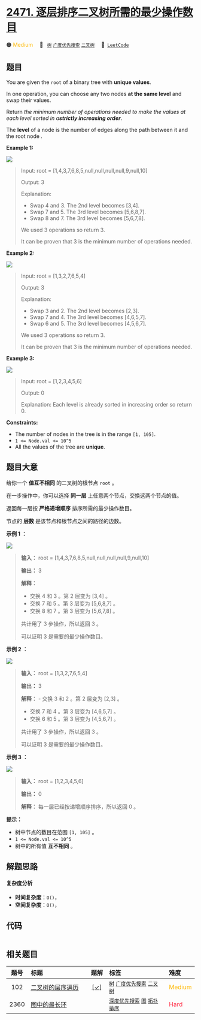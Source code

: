 # [2471. 逐层排序二叉树所需的最少操作数目](https://leetcode.com/problems/minimum-number-of-operations-to-sort-a-binary-tree-by-level)

🟠 <font color=#ffb800>Medium</font>&emsp; 🔖&ensp; [`树`](/leetcode/outline/tag/tree.md) [`广度优先搜索`](/leetcode/outline/tag/breadth-first-search.md) [`二叉树`](/leetcode/outline/tag/binary-tree.md)&emsp; 🔗&ensp;[`LeetCode`](https://leetcode.com/problems/minimum-number-of-operations-to-sort-a-binary-tree-by-level)


## 题目

You are given the `root` of a binary tree with **unique values**.

In one operation, you can choose any two nodes **at the same level** and swap
their values.

Return _the minimum number of operations needed to make the values at each
level sorted in a**strictly increasing order**_.

The **level** of a node is the number of edges along the path between it and
the root node _._



**Example 1:**

![](https://assets.leetcode.com/uploads/2022/09/18/image-20220918174006-2.png)

> Input: root = [1,4,3,7,6,8,5,null,null,null,null,9,null,10]
> 
> Output: 3
> 
> Explanation:
> - Swap 4 and 3. The 2nd level becomes [3,4].
> - Swap 7 and 5. The 3rd level becomes [5,6,8,7].
> - Swap 8 and 7. The 3rd level becomes [5,6,7,8].
> 
> We used 3 operations so return 3.
> 
> It can be proven that 3 is the minimum number of operations needed.

**Example 2:**

![](https://assets.leetcode.com/uploads/2022/09/18/image-20220918174026-3.png)

> Input: root = [1,3,2,7,6,5,4]
> 
> Output: 3
> 
> Explanation:
> - Swap 3 and 2. The 2nd level becomes [2,3].
> - Swap 7 and 4. The 3rd level becomes [4,6,5,7].
> - Swap 6 and 5. The 3rd level becomes [4,5,6,7].
> 
> We used 3 operations so return 3.
> 
> It can be proven that 3 is the minimum number of operations needed.

**Example 3:**

![](https://assets.leetcode.com/uploads/2022/09/18/image-20220918174052-4.png)

> Input: root = [1,2,3,4,5,6]
> 
> Output: 0
> 
> Explanation: Each level is already sorted in increasing order so return 0.

**Constraints:**

  * The number of nodes in the tree is in the range `[1, 105]`.
  * `1 <= Node.val <= 10^5`
  * All the values of the tree are **unique**.


## 题目大意

给你一个 **值互不相同** 的二叉树的根节点 `root` 。

在一步操作中，你可以选择 **同一层** 上任意两个节点，交换这两个节点的值。

返回每一层按 **严格递增顺序** 排序所需的最少操作数目。

节点的 **层数** 是该节点和根节点之间的路径的边数。



**示例 1 ：**

![](https://assets.leetcode.com/uploads/2022/09/18/image-20220918174006-2.png)

> 
> 
> 
> 
> 
> **输入：** root = [1,4,3,7,6,8,5,null,null,null,null,9,null,10]
> 
> **输出：** 3
> 
> **解释：**
> - 交换 4 和 3 。第 2 层变为 [3,4] 。
> - 交换 7 和 5 。第 3 层变为 [5,6,8,7] 。
> - 交换 8 和 7 。第 3 层变为 [5,6,7,8] 。
> 
> 共计用了 3 步操作，所以返回 3 。
> 
> 可以证明 3 是需要的最少操作数目。
> 
> 

**示例 2 ：**

![](https://assets.leetcode.com/uploads/2022/09/18/image-20220918174026-3.png)

> 
> 
> 
> 
> 
> **输入：** root = [1,3,2,7,6,5,4]
> 
> **输出：** 3
> 
> **解释：** - 交换 3 和 2 。第 2 层变为 [2,3] 。 
> - 交换 7 和 4 。第 3 层变为 [4,6,5,7] 。 
> - 交换 6 和 5 。第 3 层变为 [4,5,6,7] 。
> 
> 共计用了 3 步操作，所以返回 3 。 
> 
> 可以证明 3 是需要的最少操作数目。
> 
> 

**示例 3 ：**

![](https://assets.leetcode.com/uploads/2022/09/18/image-20220918174052-4.png)

> 
> 
> 
> 
> 
> **输入：** root = [1,2,3,4,5,6]
> 
> **输出：** 0
> 
> **解释：** 每一层已经按递增顺序排序，所以返回 0 。
> 
> 



**提示：**

  * 树中节点的数目在范围 `[1, 105]` 。
  * `1 <= Node.val <= 10^5`
  * 树中的所有值 **互不相同** 。


## 解题思路

#### 复杂度分析

- **时间复杂度**：`O()`，
- **空间复杂度**：`O()`，

## 代码

```javascript

```

## 相关题目

| 题号 | 标题 | 题解 | 标签 | 难度 |
| :------: | :------ | :------: | :------ | :------ |
| 102 | [二叉树的层序遍历](https://leetcode.com/problems/binary-tree-level-order-traversal) | [[✓]](https://2xiao.github.io/leetcode-js/leetcode/problem/0102) |  [`树`](/leetcode/outline/tag/tree.md) [`广度优先搜索`](/leetcode/outline/tag/breadth-first-search.md) [`二叉树`](/leetcode/outline/tag/binary-tree.md) | <font color=#ffb800>Medium</font> |
| 2360 | [图中的最长环](https://leetcode.com/problems/longest-cycle-in-a-graph) |  |  [`深度优先搜索`](/leetcode/outline/tag/depth-first-search.md) [`图`](/leetcode/outline/tag/graph.md) [`拓扑排序`](/leetcode/outline/tag/topological-sort.md) | <font color=#ff334b>Hard</font> |

<style>
.blue {
    background-color: #096dd9;
    padding: 0.25rem 0.5rem;
    margin: 0;
    font-size: 0.85em;
    border-radius: 3px;
    color: white;
    font-weight: 500;
}
table th:first-of-type { width: 10%; }
table th:nth-of-type(2) { width: 35%; }
table th:nth-of-type(3) { width: 10%; }
table th:nth-of-type(4) { width: 35%; }
table th:nth-of-type(5) { width: 10%; }
</style>
